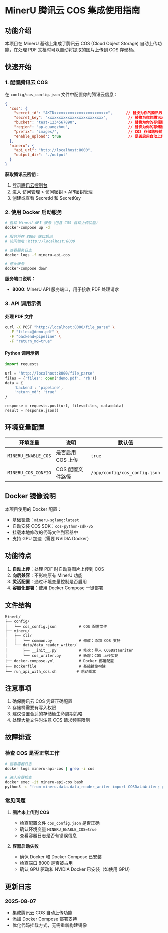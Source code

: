 # MinerU 腾讯云 COS 集成使用指南

## 功能介绍
本项目在 MinerU 基础上集成了腾讯云 COS (Cloud Object Storage) 自动上传功能，在处理 PDF 文档时可以自动将提取的图片上传到 COS 存储桶。

## 快速开始

### 1. 配置腾讯云 COS
在 `config/cos_config.json` 文件中配置你的腾讯云信息：

```json
{
  "cos": {
    "secret_id": "AKIDxxxxxxxxxxxxxxxxxxxxxxxx",      // 替换为你的腾讯云 SecretId
    "secret_key": "xxxxxxxxxxxxxxxxxxxxxxxxx",         // 替换为你的腾讯云 SecretKey  
    "bucket": "test-1234567890",                       // 替换为你的存储桶名称
    "region": "ap-guangzhou",                          // 替换为你的存储桶所在地区（如：ap-beijing, ap-shanghai）
    "prefix": "images/",                               // COS 存储路径前缀
    "enable_upload": true                              // 是否启用自动上传
  },
  "mineru": {
    "api_url": "http://localhost:8000",
    "output_dir": "./output"
  }
}
```

**获取腾讯云密钥：**
1. 登录[腾讯云控制台](https://console.cloud.tencent.com/)
2. 进入 访问管理 > 访问密钥 > API密钥管理
3. 创建或查看 SecretId 和 SecretKey

### 2. 使用 Docker 启动服务

```bash
# 启动 MinerU API 服务（包含 COS 自动上传功能）
docker-compose up -d

# 服务将在 8000 端口启动
# 访问地址：http://localhost:8000

# 查看服务日志
docker logs -f mineru-api-cos

# 停止服务
docker-compose down
```

**服务端口说明：**
- **8000**: MinerU API 服务端口，用于接收 PDF 处理请求

### 3. API 调用示例

#### 处理 PDF 文件
```bash
curl -X POST "http://localhost:8000/file_parse" \
  -F "files=@demo.pdf" \
  -F "backend=pipeline" \
  -F "return_md=true"
```

#### Python 调用示例
```python
import requests

url = "http://localhost:8000/file_parse"
files = {'files': open('demo.pdf', 'rb')}
data = {
    'backend': 'pipeline',
    'return_md': 'true'
}

response = requests.post(url, files=files, data=data)
result = response.json()
```

## 环境变量配置

| 环境变量 | 说明 | 默认值 |
|---------|------|--------|
| `MINERU_ENABLE_COS` | 是否启用 COS 上传 | `true` |
| `MINERU_COS_CONFIG` | COS 配置文件路径 | `/app/config/cos_config.json` |

## Docker 镜像说明

本项目使用的 Docker 配置：
- 基础镜像：`mineru-sglang:latest`
- 自动安装 COS SDK：`cos-python-sdk-v5`
- 挂载本地修改的代码文件到容器中
- 支持 GPU 加速（需要 NVIDIA Docker）

## 功能特点

1. **自动上传**：处理 PDF 时自动将图片上传到 COS
2. **向后兼容**：不影响原有 MinerU 功能
3. **灵活配置**：通过环境变量控制是否启用
4. **容器化部署**：使用 Docker Compose 一键部署

## 文件结构
```
MinerU/
├── config/
│   └── cos_config.json          # COS 配置文件
├── mineru/
│   ├── cli/
│   │   └── common.py            # 修改：添加 COS 支持
│   └── data/data_reader_writer/
│       ├── __init__.py          # 修改：导入 COSDataWriter
│       └── cos_writer.py        # 新增：COS 上传实现
├── docker-compose.yml           # Docker 部署配置
├── Dockerfile                   # 基础镜像构建
└── run_api_with_cos.sh         # 启动脚本
```

## 注意事项

1. 确保腾讯云 COS 凭证正确配置
2. 存储桶需要有写入权限
3. 建议设置合适的存储桶生命周期策略
4. 处理大量文件时注意 COS 请求频率限制

## 故障排查

### 检查 COS 是否正常工作
```bash
# 查看容器日志
docker logs mineru-api-cos | grep -i cos

# 进入容器检查
docker exec -it mineru-api-cos bash
python3 -c "from mineru.data.data_reader_writer import COSDataWriter; print('COS module loaded')"
```

### 常见问题

1. **图片未上传到 COS**
   - 检查配置文件 `cos_config.json` 是否正确
   - 确认环境变量 `MINERU_ENABLE_COS=true`
   - 查看容器日志是否有错误信息

2. **容器启动失败**
   - 确保 Docker 和 Docker Compose 已安装
   - 检查端口 8000 是否被占用
   - 确认 GPU 驱动和 NVIDIA Docker 已安装（如使用 GPU）

## 更新日志

### 2025-08-07
- 集成腾讯云 COS 自动上传功能
- 添加 Docker Compose 部署支持
- 优化代码挂载方式，无需重新构建镜像